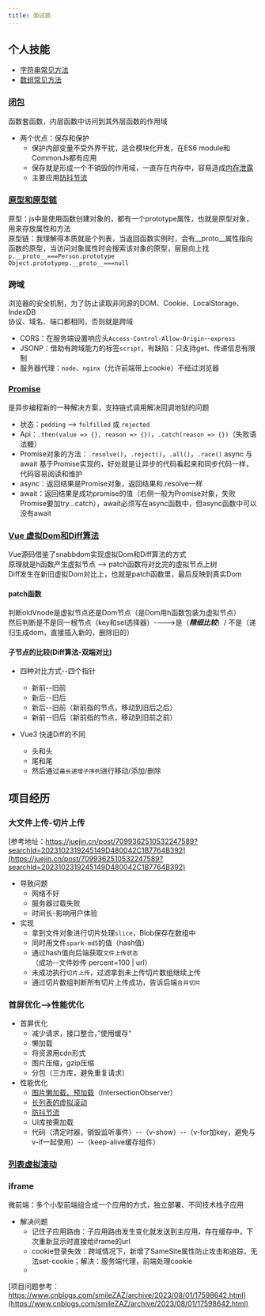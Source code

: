 ```yaml
---
title: 面试题
---
```


## 个人技能
* [字符串常见方法](/interview/js.html#字符串常见方法)
* [数组常见方法](/interview/js.html#数组常见方法)

### [闭包](/interview/js.html#闭包)
函数套函数，内层函数中访问到其外层函数的作用域
- 两个优点：保存和保护
  - 保护内部变量不受外界干扰，适合模块化开发，在ES6 module和CommonJs都有应用
  - 保存就是形成一个不销毁的作用域，一直存在内存中，容易造成[内存泄露](/interview/js.html#内存泄露)
  - 主要应用[防抖节流](/interview/encapsulation.html#防抖节流)

### [原型和原型链](/interview/js.html#原型和原型链)
原型：js中是使用函数创建对象的，都有一个prototype属性，也就是原型对象，用来存放属性和方法   
原型链：我理解得本质就是个列表，当返回函数实例时，会有__proto__属性指向函数的原型，当访问对象属性时会搜索该对象的原型，层层向上找   
```p.__proto__===Person.prototype```   
```Object.prototypep.__proto__===null```

### 跨域
浏览器的安全机制，为了防止读取非同源的DOM、Cookie、LocalStorage、IndexDB   
协议、域名、端口都相同，否则就是跨域   
* CORS：在服务端设置响应头```Access-Control-Allow-Origin```--```express```
* JSONP：借助有跨域能力的标签```script```，有缺陷：只支持get、传递信息有限制
* 服务器代理：```node```、```nginx```（允许前端带上cookie）不经过浏览器

### [Promise](/promise)
是异步编程新的一种解决方案，支持链式调用解决回调地狱的问题   
* 状态：```pedding``` --> ```fulfilled``` 或 ```rejected```
* Api：```.then(value => {}, reason => {})```，```.catch(reason => {})```（失败语法糖）
* Promise对象的方法：```.resolve()```，```.reject()```，```.all()```，```.race()```
async 与 await
基于Promise实现的，好处就是让异步的代码看起来和同步代码一样，代码容易阅读和维护
* async：返回结果是Promise对象，返回结果和.resolve一样
* await：返回结果是成功promise的值（右侧一般为Promise对象，失败Promise要加try...catch），await必须写在async函数中，但async函数中可以没有await

### [Vue 虚拟Dom和Diff算法](/interview/vueDiff.html)
Vue源码借鉴了snabbdom实现虚拟Dom和Diff算法的方式   
原理就是h函数产生虚拟节点 --> patch函数将对比完的虚拟节点上树   
Diff发生在新旧虚拟Dom对比上，也就是patch函数里，最后反映到真实Dom   
#### patch函数
判断oldVnode是虚拟节点还是Dom节点（是Dom用h函数包装为虚拟节点）   
然后判断是不是同一根节点（key和sel选择器）---->是（***精细比较***）/ 不是（递归生成dom，直接插入新的，删除旧的）

#### 子节点的比较(Diff算法-双端对比)
- 四种对比方式--四个指针
  - 新前--旧前
  - 新后--旧后
  - 新后--旧前（新前指的节点，移动到旧后之后）
  - 新前--旧后（新前指的节点，移动到旧前之前）

- Vue3 快速Diff的不同
  - 头和头
  - 尾和尾
  - 然后通过```最长递增子序列```进行移动/添加/删除

## 项目经历
### 大文件上传-切片上传
[参考地址：https://juejin.cn/post/7099362510532247589?searchId=2023102319245149D480042C1B7764B392](https://juejin.cn/post/7099362510532247589?searchId=2023102319245149D480042C1B7764B392)
- 导致问题
  - 网络不好
  - 服务器过载失败
  - 时间长-影响用户体验
- 实现
  - 拿到文件对象进行切片处理```slice```，Blob保存在数组中
  - 同时用文件```spark-md5```的值（hash值）
  - 通过hash值向后端获取```文件上传状态```（成功--文件妙传 percent=100 | url）
  - 未成功执行```切片上传```，过滤拿到未上传切片数组继续上传
  - 通过切片数组判断所有切片上传成功，告诉后端```合并切片```

### 首屏优化-->性能优化
* 首屏优化
  * 减少请求，接口整合，”使用缓存“
  * 懒加载
  * 将资源用cdn形式
  * 图片压缩，gzip压缩
  * 分包（三方库，避免重复请求）
* 性能优化
  * [图片懒加载、预加载](/interview/encapsulation.html#图片懒加载和预加载)（IntersectionObserver）
  * [长列表的虚拟滚动](/interview/encapsulation.html#虚拟列表)
  * [防抖节流](/interview/js.html#防抖和节流)
  * UI库按需加载
  * 代码（清定时器，销毁监听事件）--（v-show）--（v-for加key，避免与v-if一起使用）--（keep-alive缓存组件）

### [列表虚拟滚动](/interview/encapsulation.html#虚拟列表)

### iframe
微前端：多个小型前端组合成一个应用的方式，独立部署、不同技术栈子应用   

- 解决问题
  - 记住子应用路由：子应用路由发生变化就发送到主应用，存在缓存中，下次重新显示时直接给iframe的url
  - cookie登录失效：跨域情况下，新增了SameSite属性防止攻击和追踪，无法set-cookie；解决：服务端代理，前端处理cookie
  - 
[项目问题参考：https://www.cnblogs.com/smileZAZ/archive/2023/08/01/17598642.html](https://www.cnblogs.com/smileZAZ/archive/2023/08/01/17598642.html)

